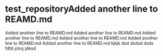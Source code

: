 # test_repositoryAdded another line to REAMD.md
Added another line to REAMD.md
Added another line to REAMD.md
Added another line to REAMD.md
Added another line to REAMD.md
Added another line to REAMD.md
Added another line to REAMD.md
kjkjk
dsd
dsdsd
dsds
fdfd
jckxj
jdksd

